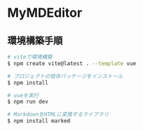 # MyMDEditor

## 環境構築手順

```bash
# viteで環境構築
$ npm create vite@latest . --template vue

# プロジェクトの依存パッケージをインストール
$ npm install

# vueを実行
$ npm run dev

# MarkdownをHTMLに変換するライブラリ
$ npm install marked
```